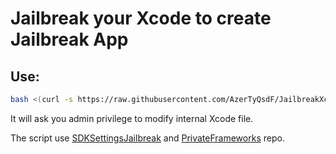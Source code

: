# Jailbreak your Xcode to create Jailbreak App
## Use:
```bash
bash <(curl -s https://raw.githubusercontent.com/AzerTyQsdF/JailbreakXcode/master/JailbreakXcode.sh)
```
It will ask you admin privilege to modify internal Xcode file.

The script use [SDKSettingsJailbreak](https://github.com/AzerTyQsdF/SDKSettingsJailbreak) and [PrivateFrameworks](https://github.com/AzerTyQsdF/PrivateFrameworks) repo.
